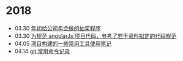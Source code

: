# 2018
* 03.30 [年初给公司年会做的抽奖程序](https://jiafengz.github.io/work-summary/drawPrize/src/app.html)
* 03.30 [为规范 angularJs 项目代码，参考了若干资料拟定的代码规范](https://github.com/JiaFengZ/work-summary/blob/master/doc/angular-guide.md)
* 04.05 [项目构建的一些常用工具使用笔记](https://github.com/JiaFengZ/work-summary/blob/master/doc/project-guide.md)
* 04.14 [git 常用命令记录](./doc/git.md)
